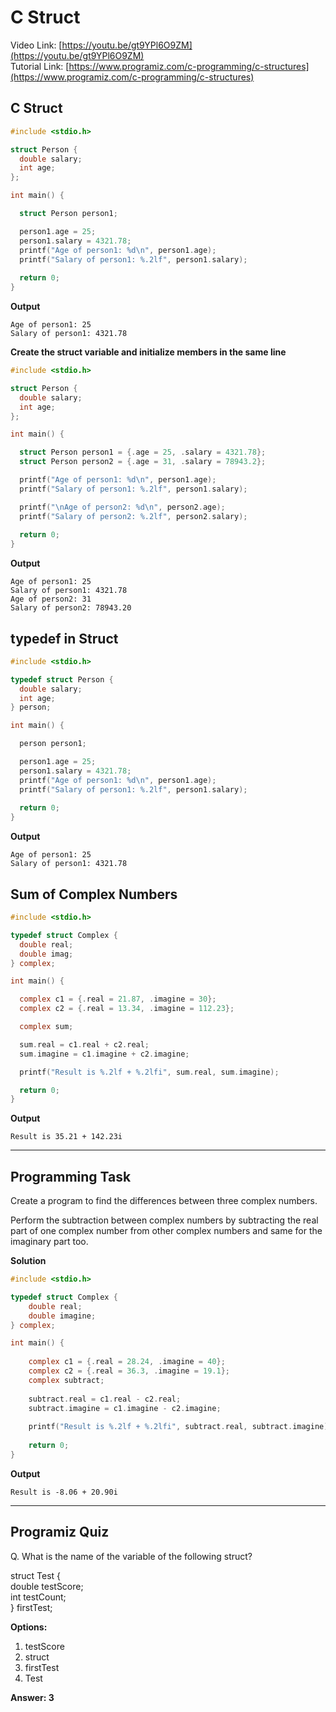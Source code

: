 # C Struct
Video Link: [https://youtu.be/gt9YPl6O9ZM](https://youtu.be/gt9YPl6O9ZM)  
Tutorial Link: [https://www.programiz.com/c-programming/c-structures](https://www.programiz.com/c-programming/c-structures)
 
## C Struct

```c
#include <stdio.h>

struct Person {
  double salary;
  int age;
};

int main() {

  struct Person person1;

  person1.age = 25;
  person1.salary = 4321.78;
  printf("Age of person1: %d\n", person1.age);
  printf("Salary of person1: %.2lf", person1.salary);
  
  return 0;
}

```
**Output**
```
Age of person1: 25
Salary of person1: 4321.78

```
**Create the struct variable and initialize members in the same line**
```c
#include <stdio.h>

struct Person {
  double salary;
  int age;
};

int main() {

  struct Person person1 = {.age = 25, .salary = 4321.78};
  struct Person person2 = {.age = 31, .salary = 78943.2};

  printf("Age of person1: %d\n", person1.age);
  printf("Salary of person1: %.2lf", person1.salary);

  printf("\nAge of person2: %d\n", person2.age);
  printf("Salary of person2: %.2lf", person2.salary); 
  
  return 0;
}

```
**Output**
```
Age of person1: 25
Salary of person1: 4321.78
Age of person2: 31
Salary of person2: 78943.20
```
## typedef in Struct

```c
#include <stdio.h>

typedef struct Person {
  double salary;
  int age;
} person;

int main() {

  person person1;

  person1.age = 25;
  person1.salary = 4321.78;
  printf("Age of person1: %d\n", person1.age);
  printf("Salary of person1: %.2lf", person1.salary);
  
  return 0;
}

```
**Output**
```
Age of person1: 25
Salary of person1: 4321.78

```
## Sum of Complex Numbers

```c
#include <stdio.h>

typedef struct Complex {
  double real;
  double imag;
} complex;

int main() {

  complex c1 = {.real = 21.87, .imagine = 30};
  complex c2 = {.real = 13.34, .imagine = 112.23};

  complex sum;

  sum.real = c1.real + c2.real;
  sum.imagine = c1.imagine + c2.imagine;

  printf("Result is %.2lf + %.2lfi", sum.real, sum.imagine);

  return 0;
}

```
**Output**
```
Result is 35.21 + 142.23i
```
---

## Programming Task
Create a program to find the differences between three complex numbers.

Perform the subtraction between complex numbers by subtracting the real part of one complex number from other complex numbers and same for the imaginary part too.

**Solution**
```c
#include <stdio.h>

typedef struct Complex {
    double real;
    double imagine;
} complex;

int main() {
    
    complex c1 = {.real = 28.24, .imagine = 40};
    complex c2 = {.real = 36.3, .imagine = 19.1};
    complex subtract;
    
    subtract.real = c1.real - c2.real;
    subtract.imagine = c1.imagine - c2.imagine;
    
    printf("Result is %.2lf + %.2lfi", subtract.real, subtract.imagine);
    
    return 0;
}
```

**Output**
```
Result is -8.06 + 20.90i
```
---
 
## Programiz Quiz
 
Q. What is the name of the variable of the following struct?  

struct Test {  
    double testScore;  
    int testCount;  
} firstTest;


**Options:**
1. testScore
1. struct
1. firstTest
1. Test

**Answer: 3**


